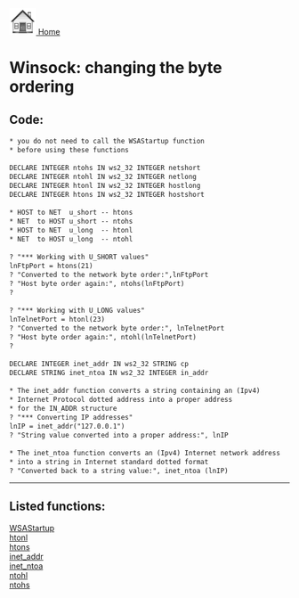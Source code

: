[<img src="../images/home.png"> Home ](https://github.com/VFPX/Win32API)  

# Winsock: changing the byte ordering

## Code:
```foxpro  
* you do not need to call the WSAStartup function
* before using these functions

DECLARE INTEGER ntohs IN ws2_32 INTEGER netshort
DECLARE INTEGER ntohl IN ws2_32 INTEGER netlong
DECLARE INTEGER htonl IN ws2_32 INTEGER hostlong
DECLARE INTEGER htons IN ws2_32 INTEGER hostshort
	
* HOST to NET  u_short -- htons
* NET  to HOST u_short -- ntohs
* HOST to NET  u_long  -- htonl
* NET  to HOST u_long  -- ntohl
	
? "*** Working with U_SHORT values"
lnFtpPort = htons(21)
? "Converted to the network byte order:",lnFtpPort
? "Host byte order again:", ntohs(lnFtpPort)
?
	
? "*** Working with U_LONG values"
lnTelnetPort = htonl(23)
? "Converted to the network byte order:", lnTelnetPort
? "Host byte order again:", ntohl(lnTelnetPort)
?	

DECLARE INTEGER inet_addr IN ws2_32 STRING cp
DECLARE STRING inet_ntoa IN ws2_32 INTEGER in_addr

* The inet_addr function converts a string containing an (Ipv4)
* Internet Protocol dotted address into a proper address
* for the IN_ADDR structure
? "*** Converting IP addresses"
lnIP = inet_addr("127.0.0.1")
? "String value converted into a proper address:", lnIP
	
* The inet_ntoa function converts an (Ipv4) Internet network address
* into a string in Internet standard dotted format
? "Converted back to a string value:", inet_ntoa (lnIP)  
```  
***  


## Listed functions:
[WSAStartup](../libraries/ws2_32/WSAStartup.md)  
[htonl](../libraries/ws2_32/htonl.md)  
[htons](../libraries/ws2_32/htons.md)  
[inet_addr](../libraries/ws2_32/inet_addr.md)  
[inet_ntoa](../libraries/ws2_32/inet_ntoa.md)  
[ntohl](../libraries/ws2_32/ntohl.md)  
[ntohs](../libraries/ws2_32/ntohs.md)  
